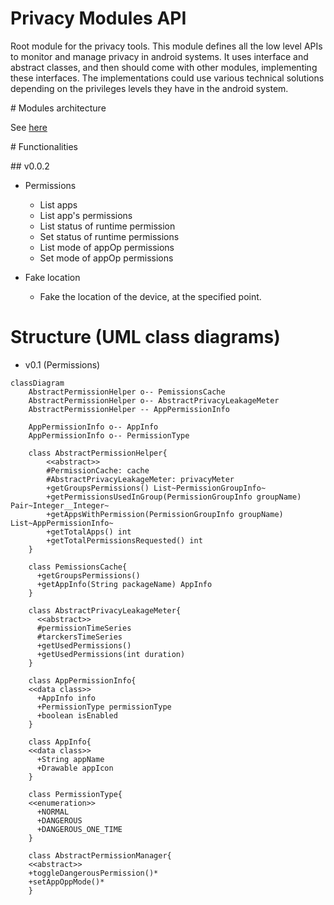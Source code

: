 # Privacy Modules API

Root module for the privacy tools.
This module defines all the low level APIs to monitor and manage privacy in android systems. It uses interface and abstract classes, and then should come with other modules, implementing these interfaces.
The implementations could use various technical solutions depending on the privileges levels they have in the android system.

# Modules architecture

See [here](./doc/architecture.md)



# Functionalities 

## v0.0.2

* Permissions
    * List apps
    * List app's permissions
    * List status of runtime permission
    * Set status of runtime permissions
    * List mode of appOp permissions
    * Set mode of appOp permissions

* Fake location
    * Fake the location of the device, at the specified point.

# Structure (UML class diagrams)

* v0.1 (Permissions)


```mermaid
classDiagram
    AbstractPermissionHelper o-- PemissionsCache
    AbstractPermissionHelper o-- AbstractPrivacyLeakageMeter
    AbstractPermissionHelper -- AppPermissionInfo

    AppPermissionInfo o-- AppInfo
    AppPermissionInfo o-- PermissionType

    class AbstractPermissionHelper{
        <<abstract>>
        #PermissionCache: cache
        #AbstractPrivacyLeakageMeter: privacyMeter
        +getGroupsPermissions() List~PermissionGroupInfo~
        +getPermissionsUsedInGroup(PermissionGroupInfo groupName) Pair~Integer__Integer~
        +getAppsWithPermission(PermissionGroupInfo groupName) List~AppPermissionInfo~
        +getTotalApps() int
        +getTotalPermissionsRequested() int
    }

    class PemissionsCache{
      +getGroupsPermissions()
      +getAppInfo(String packageName) AppInfo
    }

    class AbstractPrivacyLeakageMeter{
      <<abstract>>
      #permissionTimeSeries
      #tarckersTimeSeries
      +getUsedPermissions()
      +getUsedPermissions(int duration)
    }

    class AppPermissionInfo{
    <<data class>>
      +AppInfo info
      +PermissionType permissionType
      +boolean isEnabled
    }

    class AppInfo{
    <<data class>>
      +String appName
      +Drawable appIcon
    }

    class PermissionType{
    <<enumeration>>
      +NORMAL
      +DANGEROUS
      +DANGEROUS_ONE_TIME
    }

    class AbstractPermissionManager{
    <<abstract>>
    +toggleDangerousPermission()*
    +setAppOppMode()*
    }     
```
